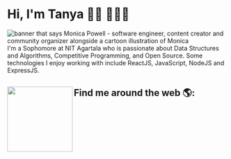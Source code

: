 # Hi, I'm Tanya 👋🏾 👩🏾‍💻

<img src="https://raw.githubusercontent.com/M0nica/M0nica/master/gh-header-image-cropped.png" alt="banner that says Monica Powell - software engineer, content creator and community organizer alongside a cartoon illustration of Monica">
I'm a Sophomore at NIT Agartala who is passionate about Data Structures and Algorithms, Competitive Programming, and Open Source. Some technologies I enjoy working with include ReactJS, JavaScript, NodeJS and ExpressJS.


## Find me around the web 🌎: <a href="https://www.linkedin.com/in/tanyarajhans/"><img align="left" width="150" height="150" src="https://github.com/M0nica/M0nica/blob/main/octomonica/m0nica-octocat-rotating.gif?raw=true"></a>
